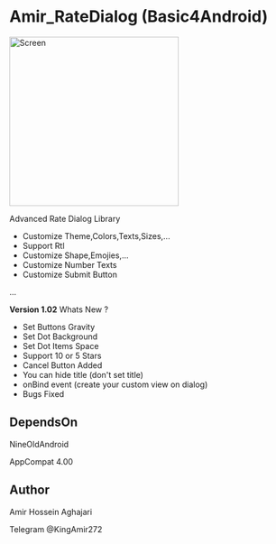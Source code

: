 # Amir_RateDialog (Basic4Android)
<img src="https://github.com/Aghajari/Amir_RateDialog/blob/master/animation.gif" width=300 title="Screen">

Advanced Rate Dialog Library

- Customize Theme,Colors,Texts,Sizes,...
- Support Rtl
- Customize Shape,Emojies,...
- Customize Number Texts
- Customize Submit Button

...

**Version 1.02**
Whats New ?
- Set Buttons Gravity
- Set Dot Background
- Set Dot Items Space
- Support 10 or 5 Stars
- Cancel Button Added
- You can hide title (don't set title)
- onBind event (create your custom view on dialog)
- Bugs Fixed

## DependsOn
NineOldAndroid

AppCompat 4.00

## Author
Amir Hossein Aghajari

Telegram @KingAmir272
